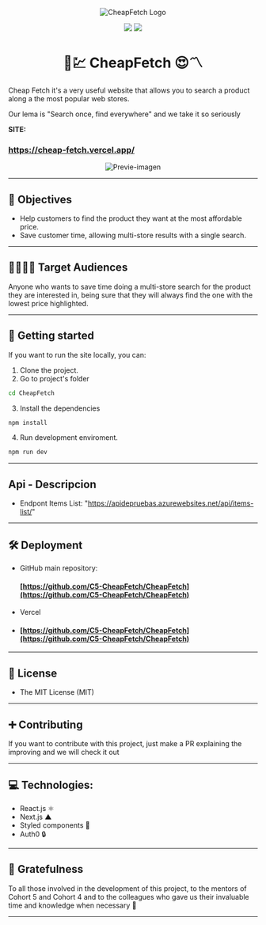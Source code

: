<center>

![CheapFetch Logo](https://i.imgur.com/ag41NRk.png "CheapFetch")

![](https://img.shields.io/github/issues/C5-CheapFetch/CheapFetch) ![](https://img.shields.io/github/license/C5-CheapFetch/CheapFetch)
 

# 🧐💹 CheapFetch 😍〽

  </center>

Cheap Fetch it's a very useful website that allows you to search a product along a the most popular web stores.

Our lema is "Search once, find everywhere" and we take it so seriously

**SITE:**

### https://cheap-fetch.vercel.app/

<center>

![Previe-imagen](https://i.imgur.com/opJzEVS.png)

</center>

---

## 🎯 Objectives

-   Help customers to find the product they want at the most affordable price.
-   Save customer time, allowing multi-store results with a single search.

---

## 👨‍👩‍👧‍👦 Target Audiences

Anyone who wants to save time doing a multi-store search for the product they are interested in, being sure that they will always find the one with the lowest price highlighted.

---

## 🚀 Getting started

If you want to run the site locally, you can:

1. Clone the project.
2. Go to project's folder

```bash
cd CheapFetch
```

3. Install the dependencies

```bash
npm install
```

4. Run development enviroment.

```bash
npm run dev
```

---

## Api - Descripcion

-   Endpont Items List: "https://apidepruebas.azurewebsites.net/api/items-list/"
---

## 🛠 Deployment

-   GitHub main repository:

    #### [https://github.com/C5-CheapFetch/CheapFetch](https://github.com/C5-CheapFetch/CheapFetch)

-   Vercel
-   #### [https://github.com/C5-CheapFetch/CheapFetch](https://github.com/C5-CheapFetch/CheapFetch)

---

## 🧾 License

-   The MIT License (MIT)

---

## ➕ Contributing

If you want to contribute with this project, just make a PR explaining the improving and we will check it out

---

## 💻 Technologies:

-   React.js ⚛️
-   Next.js  ▲
-   Styled components 💅
-   Auth0 🔒

---

## 🤝 Gratefulness

To all those involved in the development of this project, to the mentors of Cohort 5 and Cohort 4 and to the colleagues who gave us their invaluable time and knowledge when necessary 💚

---
